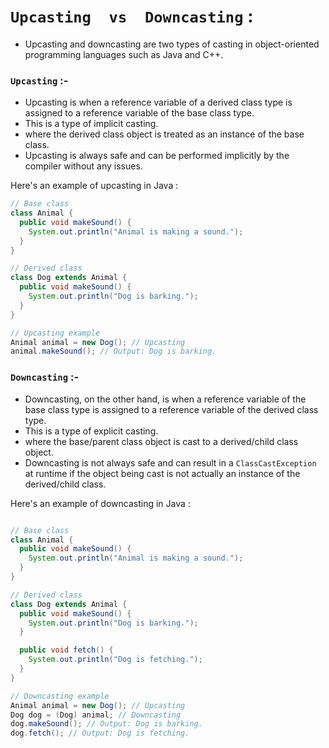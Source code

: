 # `Upcasting  vs  Downcasting` :
- Upcasting and downcasting are two types of casting in object-oriented programming languages 
    such as Java and C++.

### `Upcasting` :-
- Upcasting is when a reference variable of a derived class type is assigned to a reference 
    variable of the base class type. 
- This is a type of implicit casting.
- where the derived class object is treated as an instance of the base class. 
- Upcasting is always safe and can be performed implicitly by the compiler without any issues.

Here's an example of upcasting in Java :
```java
// Base class
class Animal {
  public void makeSound() {
    System.out.println("Animal is making a sound.");
  }
}

// Derived class
class Dog extends Animal {
  public void makeSound() {
    System.out.println("Dog is barking.");
  }
}

// Upcasting example
Animal animal = new Dog(); // Upcasting
animal.makeSound(); // Output: Dog is barking.

```

### `Downcasting` :-
- Downcasting, on the other hand, is when a reference variable of the base class type 
    is assigned to a reference variable of the derived class type. 
- This is a type of explicit casting.
- where the base/parent class object is cast to a derived/child class object. 
- Downcasting is not always safe and can result in a `ClassCastException` at runtime 
    if the object being cast is not actually an instance of the derived/child class.

Here's an example of downcasting in Java :

```java

// Base class
class Animal {
  public void makeSound() {
    System.out.println("Animal is making a sound.");
  }
}

// Derived class
class Dog extends Animal {
  public void makeSound() {
    System.out.println("Dog is barking.");
  }

  public void fetch() {
    System.out.println("Dog is fetching.");
  }
}

// Downcasting example
Animal animal = new Dog(); // Upcasting
Dog dog = (Dog) animal; // Downcasting
dog.makeSound(); // Output: Dog is barking.
dog.fetch(); // Output: Dog is fetching.

```
